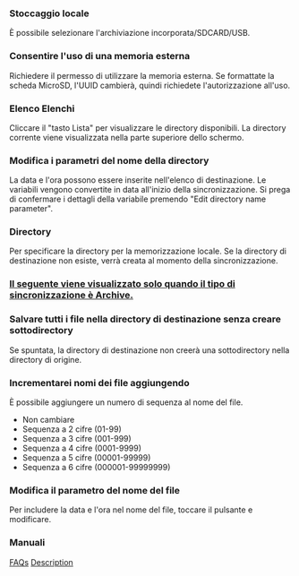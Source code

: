 ### Stoccaggio locale

È possibile selezionare l'archiviazione incorporata/SDCARD/USB. 

### Consentire l'uso di una memoria esterna

Richiedere il permesso di utilizzare la memoria esterna. Se formattate la scheda MicroSD, l'UUID cambierà, quindi richiedete l'autorizzazione all'uso.

### Elenco Elenchi

Cliccare il "tasto Lista" per visualizzare le directory disponibili. La directory corrente viene visualizzata nella parte superiore dello schermo.

### Modifica i parametri del nome della directory
La data e l'ora possono essere inserite nell'elenco di destinazione. Le variabili vengono convertite in data all'inizio della sincronizzazione. Si prega di confermare i dettagli della variabile premendo "Edit directory name parameter".

### Directory
Per specificare la directory per la memorizzazione locale. Se la directory di destinazione non esiste, verrà creata al momento della sincronizzazione.

### <u>Il seguente viene visualizzato solo quando il tipo di sincronizzazione è Archive.</u>
### Salvare tutti i file nella directory di destinazione senza creare sottodirectory
Se spuntata, la directory di destinazione non creerà una sottodirectory nella directory di origine.

### Incrementarei nomi dei file aggiungendo

È possibile aggiungere un numero di sequenza al nome del file.

- Non cambiare
- Sequenza a 2 cifre (01-99)
- Sequenza a 3 cifre (001-999)
- Sequenza a 4 cifre (0001-9999)
- Sequenza a 5 cifre (00001-99999)
- Sequenza a 6 cifre (000001-99999999)

### Modifica il parametro del nome del file

Per includere la data e l'ora nel nome del file, toccare il pulsante e modificare.

### Manuali
[FAQs](https://sentaroh.github.io/Documents/SMBSync3/SMBSync3_FAQ_EN.htm)
[Description](https://sentaroh.github.io/Documents/SMBSync3/SMBSync3_Desc_EN.htm)
